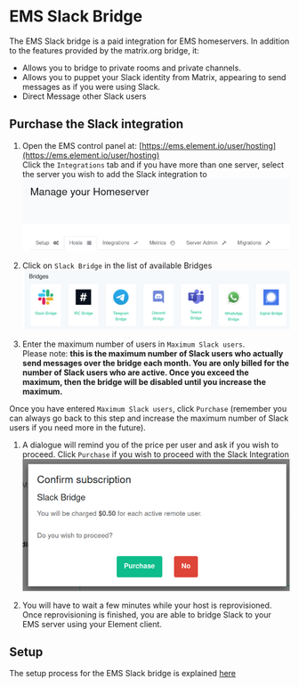 # EMS Slack Bridge

The EMS Slack bridge is a paid integration for EMS homeservers. In addition to the features provided by the matrix.org bridge, it:

- Allows you to bridge to private rooms and private channels.
- Allows you to puppet your Slack identity from Matrix, appearing to send messages as if you were using Slack.
- Direct Message other Slack users

## Purchase the Slack integration

1. Open the EMS control panel at: [https://ems.element.io/user/hosting](https://ems.element.io/user/hosting)  
Click the `Integrations` tab  and if you have more than one server, select the server you wish to add the Slack integration to  
![temp](../images/click-integration-tab-ems-user-hosting.png)  

1. Click on `Slack Bridge` in the list of available Bridges
![temp](../images/bridge-integration-list.png)  

1. Enter the maximum number of users in `Maximum Slack users`.  
Please note:  **this is the maximum number of Slack users who actually send messages over the bridge each month. You are only billed for the number of Slack users who are active. Once you exceed the maximum, then the bridge will be disabled until you increase the maximum.**

Once you have entered `Maximum Slack users`, click `Purchase` (remember you can always go back to this step and increase the maximum number of Slack users if you need more in the future).

1. A dialogue will remind you of the price per user and ask if you wish to proceed. Click `Purchase` if you wish to proceed with the Slack Integration  
![temp](../images/slack-bridge/confirm-payment.png)  

1. You will have to wait a few minutes while your host is reprovisioned.
Once reprovisioning is finished, you are able to bridge Slack to your EMS server using your Element client.

## Setup

The setup process for the EMS Slack bridge is explained [here](./morg-Slack-Bridge.md)
